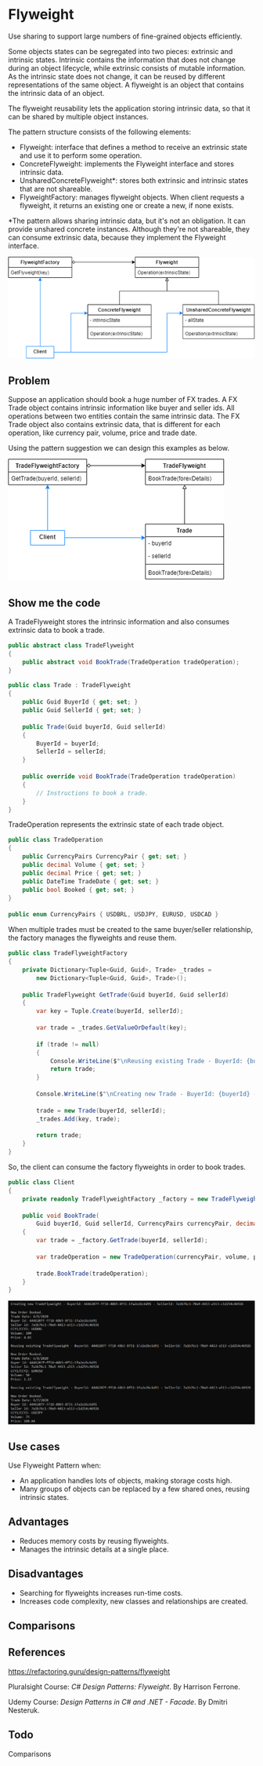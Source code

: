 # Flyweight

Use sharing to support large numbers of fine-grained objects efficiently.

Some objects states can be segregated into two pieces: extrinsic and intrinsic states. Intrinsic contains the information that does not change during an object lifecycle, while extrinsic consists of mutable information. As the intrinsic state does not change, it can be reused by different representations of the same object. A flyweight is an object that contains the intrinsic data of an object.

The flyweight reusability lets the application storing intrinsic data, so that it can be shared by multiple object instances.

The pattern structure consists of the following elements:

- Flyweight: interface that defines a method to receive an extrinsic state and use it to perform some operation.
- ConcreteFlyweight: implements the Flyweight interface and stores intrinsic data.
- UnsharedConcreteFlyweight*: stores both extrinsic and intrinsic states that are not shareable.
- FlyweightFactory: manages flyweight objects. When client requests a flyweight, it returns an existing one or create a new, if none exists.

*The pattern allows sharing intrinsic data, but it's not an obligation. It can provide unshared concrete instances. Although they're not shareable, they can consume extrinsic data, because they implement the Flyweight interface.

![Flyweight Pattern Diagram](Images/FlyweightPatternDiagram.png)

## Problem

Suppose an application should book a huge number of FX trades. A FX Trade object contains intrinsic information like buyer and seller ids. All operations between two entities contain the same intrinsic data. The FX Trade object also contains extrinsic data, that is different for each operation, like currency pair, volume, price and trade date. 

Using the pattern suggestion we can design this examples as below.

![Currency Example Diagram](Images/CurrencyExampleDiagram.png)

## Show me the code

A TradeFlyweight stores the intrinsic information and also consumes extrinsic data to book a trade.

```csharp
public abstract class TradeFlyweight
{
    public abstract void BookTrade(TradeOperation tradeOperation);
}
```
```csharp
public class Trade : TradeFlyweight
{
    public Guid BuyerId { get; set; }
    public Guid SellerId { get; set; }
    
    public Trade(Guid buyerId, Guid sellerId)
    {
        BuyerId = buyerId;
        SellerId = sellerId;
    }

    public override void BookTrade(TradeOperation tradeOperation)
    {
        // Instructions to book a trade.
    }
}
```

TradeOperation represents the extrinsic state of each trade object.

```csharp
public class TradeOperation
{
    public CurrencyPairs CurrencyPair { get; set; }
    public decimal Volume { get; set; }
    public decimal Price { get; set; }
    public DateTime TradeDate { get; set; }
    public bool Booked { get; set; }
}

public enum CurrencyPairs { USDBRL, USDJPY, EURUSD, USDCAD }
```

When multiple trades must be created to the same buyer/seller relationship, the factory manages the flyweights and reuse them.

```csharp
public class TradeFlyweightFactory
{
    private Dictionary<Tuple<Guid, Guid>, Trade> _trades = 
        new Dictionary<Tuple<Guid, Guid>, Trade>();
    
    public TradeFlyweight GetTrade(Guid buyerId, Guid sellerId)
    {
        var key = Tuple.Create(buyerId, sellerId);

        var trade = _trades.GetValueOrDefault(key);

        if (trade != null)
        {
            Console.WriteLine($"\nReusing existing Trade - BuyerId: {buyerId} - SellerId: {sellerId}");
            return trade;
        }

        Console.WriteLine($"\nCreating new Trade - BuyerId: {buyerId} - SellerId: {sellerId}");
 
        trade = new Trade(buyerId, sellerId);
        _trades.Add(key, trade);

        return trade;
    }
}
```

So, the client can consume the factory flyweights in order to book trades.

```csharp
public class Client
{
    private readonly TradeFlyweightFactory _factory = new TradeFlyweightFactory();

    public void BookTrade(
        Guid buyerId, Guid sellerId, CurrencyPairs currencyPair, decimal volume, decimal price, DateTime date)
    {
        var trade = _factory.GetTrade(buyerId, sellerId);

        var tradeOperation = new TradeOperation(currencyPair, volume, price, date);

        trade.BookTrade(tradeOperation);
    }
}
```

![Currency Example Output](Images/CurrencyExampleOutput.png)

## Use cases

Use Flyweight Pattern when:

- An application handles lots of objects, making storage costs high.
- Many groups of objects can be replaced by a few shared ones, reusing intrinsic states.

## Advantages

- Reduces memory costs by reusing flyweights.
- Manages the intrinsic details at a single place.

## Disadvantages

- Searching for flyweights increases run-time costs.
- Increases code complexity, new classes and relationships are created.

## Comparisons

## References

https://refactoring.guru/design-patterns/flyweight

Pluralsight Course: *C# Design Patterns: Flyweight*. By Harrison Ferrone.

Udemy Course: *Design Patterns in C# and .NET - Facade*. By Dmitri Nesteruk.

## Todo

Comparisons